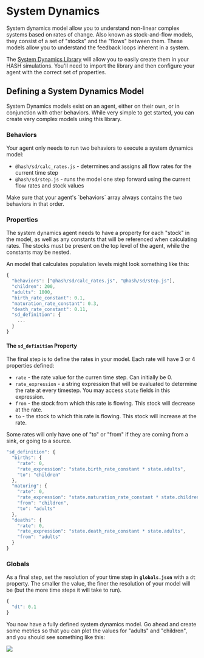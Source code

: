 # System Dynamics

System dynamics model allow you to understand non-linear complex systems based on rates of change. Also known as stock-and-flow models, they consist of a set of "stocks" and the "flows" between them. These models allow you to understand the feedback loops inherent in a system.

The [System Dynamics Library](/@hash/sd) will allow you to easily create them in your HASH simulations. You'll need to import the library and then configure your agent with the correct set of properties.

## Defining a System Dynamics Model

System Dynamics models exist on an agent, either on their own, or in conjunction with other behaviors. While very simple to get started, you can create very complex models using this library.

### Behaviors

Your agent only needs to run two behaviors to execute a system dynamics model:

* `@hash/sd/calc_rates.js` - determines and assigns all flow rates for the current time step
* `@hash/sd/step.js` - runs the model one step forward using the current flow rates and stock values

<Hint style="info">
Make sure that your agent's `behaviors` array always contains the two behaviors in that order.
</Hint>

### Properties

The system dynamics agent needs to have a property for each "stock" in the model, as well as any constants that will be referenced when calculating rates. The stocks must be present on the top level of the agent, while the constants may be nested.

An model that calculates population levels might look something like this:

```javascript
{
  "behaviors": ["@hash/sd/calc_rates.js", "@hash/sd/step.js"],
  "children": 200,
  "adults": 1000,
  "birth_rate_constant": 0.1,
  "maturation_rate_constant": 0.3,
  "death_rate_constant": 0.11,
  "sd_definition": {
    ...
  }
}
```

#### The `sd_definition` Property

The final step is to define the rates in your model. Each rate will have 3 or 4 properties defined:

* `rate` - the rate value for the curren time step. Can initially be 0.
* `rate_expression` - a string expression that will be evaluated to determine the rate at every timestep. You may access `state` fields in this expression.
* `from` - the stock from which this rate is flowing. This stock will decrease at the rate.
* `to` - the stock to which this rate is flowing. This stock will increase at the rate.

<Hint style="info">
Some rates will only have one of "to" or "from" if they are coming from a sink, or going to a source.
</Hint>

```javascript
"sd_definition": {
  "births": {
    "rate": 0,
    "rate_expression": "state.birth_rate_constant * state.adults",
    "to": "children"
  },
  "maturing": {
    "rate": 0,
    "rate_expression": "state.maturation_rate_constant * state.children",
    "from": "children",
    "to": "adults"
  },
  "deaths": {
    "rate": 0,
    "rate_expression": "state.death_rate_constant * state.adults",
    "from": "adults"
  }
}
```

### Globals

As a final step, set the resolution of your time step in **`globals.json`** with a `dt` property. The smaller the value, the finer the resolution of your model will be \(but the more time steps it will take to run\).

```javascript
{
  "dt": 0.1
}
```

You now have a fully defined system dynamics model. Go ahead and create some metrics so that you can plot the values for "adults" and "children", and you should see something like this:

![](https://cdn-us1.hash.ai/site/docs/image%20%2862%29.png)

